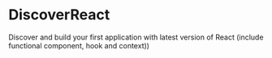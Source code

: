 # DiscoverReact
Discover and build your first application with latest version of React (include functional component, hook and context))
